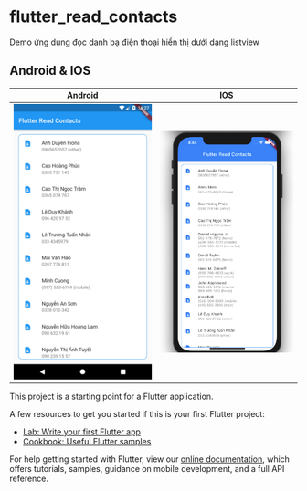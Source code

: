 # flutter_read_contacts

Demo ứng dụng đọc danh bạ điện thoại hiển thị dưới dạng listview

## Android & IOS

| Android | IOS |
|-|-|
| <img src="captures/android-demo.png" width="300"> | <img src="captures/ios-demo.png" width="300"> |


<!-- |<p>
<img src="captures/android-demo.png" align = "center" height = "650px">
</p>|<p>
<img src="captures/ios-demo.png" align = "center" height = "650px">
</p>| -->


This project is a starting point for a Flutter application.

A few resources to get you started if this is your first Flutter project:

- [Lab: Write your first Flutter app](https://flutter.dev/docs/get-started/codelab)
- [Cookbook: Useful Flutter samples](https://flutter.dev/docs/cookbook)

For help getting started with Flutter, view our
[online documentation](https://flutter.dev/docs), which offers tutorials,
samples, guidance on mobile development, and a full API reference.
